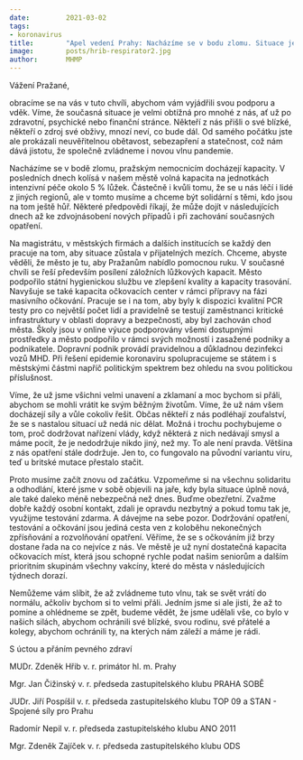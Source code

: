 ```yaml
---
date:         2021-03-02
tags:         
- koronavirus
title:        "Apel vedení Prahy: Nacházíme se v bodu zlomu. Situace je vážná, Praha ale nabízí pomocnou ruku"
image: 	      posts/hrib-respirator2.jpg
author:       MHMP
---
```


Vážení Pražané,

obracíme se na vás v tuto chvíli, abychom vám vyjádřili svou podporu a vděk. Víme, že současná situace je velmi obtížná pro mnohé z nás, ať už po zdravotní, psychické nebo finanční stránce. Někteří z nás přišli o své blízké, někteří o zdroj své obživy, mnozí neví, co bude dál. Od samého počátku jste ale prokázali neuvěřitelnou obětavost, sebezapření a statečnost, což nám dává jistotu, že společně zvládneme i novou vlnu pandemie.

Nacházíme se v bodě zlomu, pražským nemocnicím docházejí kapacity. V posledních dnech kolísá v našem městě volná kapacita na jednotkách intenzivní péče okolo 5 % lůžek. Částečně i kvůli tomu, že se u nás léčí i lidé z jiných regionů, ale v tomto musíme a chceme být solidární s těmi, kdo jsou na tom ještě hůř. Některé předpovědi říkají, že může dojít v následujících dnech až ke zdvojnásobení nových případů i při zachování současných opatření.

Na magistrátu, v městských firmách a dalších institucích se každý den pracuje na tom, aby situace zůstala v přijatelných mezích. Chceme, abyste věděli, že město je tu, aby Pražanům nabídlo pomocnou ruku. V současné chvíli se řeší především posílení záložních lůžkových kapacit. Město podpořilo státní hygienickou službu ve zlepšení kvality a kapacity trasování. Navyšuje se také kapacita očkovacích center v rámci přípravy na fázi masivního očkování. Pracuje se i na tom, aby byly k dispozici kvalitní PCR testy pro co největší počet lidí a pravidelně se testují zaměstnanci kritické infrastruktury v oblasti dopravy a bezpečnosti, aby byl zachován chod města. Školy jsou v online výuce podporovány všemi dostupnými prostředky a město podpořilo v rámci svých možností i zasažené podniky a podnikatele. Dopravní podnik provádí pravidelnou a důkladnou dezinfekci vozů MHD. Při řešení epidemie koronaviru spolupracujeme se státem i s městskými částmi napříč politickým spektrem bez ohledu na svou politickou příslušnost.

Víme, že už jsme všichni velmi unavení a zklamaní a moc bychom si přáli, abychom se mohli vrátit ke svým běžným životům. Víme, že už nám všem docházejí síly a vůle cokoliv řešit. Občas někteří z nás podléhají zoufalství, že se s nastalou situací už nedá nic dělat. Možná i trochu pochybujeme o tom, proč dodržovat nařízení vlády, když některá z nich nedávají smysl a máme pocit, že je nedodržuje nikdo jiný, než my. To ale není pravda. Většina z nás opatření stále dodržuje. Jen to, co fungovalo na původní variantu viru, teď u britské mutace přestalo stačit.

Proto musíme začít znovu od začátku. Vzpomeňme si na všechnu solidaritu a odhodlání, které jsme v sobě objevili na jaře, kdy byla situace úplně nová, ale také daleko méně nebezpečná než dnes. Buďme obezřetní. Zvažme dobře každý osobní kontakt, zdali je opravdu nezbytný a pokud tomu tak je, využijme testování zdarma. A dávejme na sebe pozor. Dodržování opatření, testování a očkování jsou jediná cesta ven z koloběhu nekonečných zpřísňování a rozvolňování opatření. Věříme, že se s očkováním již brzy dostane řada na co nejvíce z nás. Ve městě je už nyní dostatečná kapacita očkovacích míst, která jsou schopné rychle podat našim seniorům a dalším prioritním skupinám všechny vakcíny, které do města v následujících týdnech dorazí.

Nemůžeme vám slíbit, že až zvládneme tuto vlnu, tak se svět vrátí do normálu, ačkoliv bychom si to velmi přáli. Jedním jsme si ale jisti, že až to pomine a ohlédneme se zpět, budeme vědět, že jsme udělali vše, co bylo v našich silách, abychom ochránili své blízké, svou rodinu, své přátelé a kolegy, abychom ochránili ty, na kterých nám záleží a máme je rádi.

S úctou a přáním pevného zdraví

MUDr. Zdeněk Hřib v. r.
primátor hl. m. Prahy

Mgr. Jan Čižinský v. r.
předseda zastupitelského klubu PRAHA SOBĚ

JUDr. Jiří Pospíšil v. r.
předseda zastupitelského klubu TOP 09 a STAN - Spojené síly pro Prahu

Radomír Nepil v. r.
předseda zastupitelského klubu ANO 2011

Mgr. Zdeněk Zajíček v. r.
předseda zastupitelského klubu ODS
